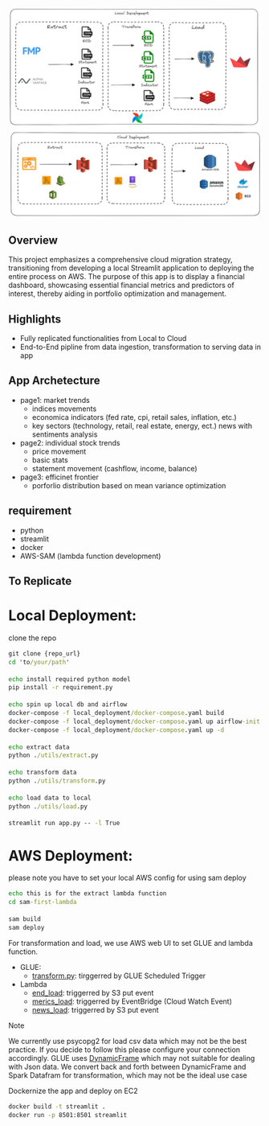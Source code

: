  <div align="center">
  <p>
      <img src="https://github.com/Wemmy/ETL-Cloud-Migration/blob/main/excalidraw/pipeline.png"></a>
  </p>
</div>

## Overview

This project emphasizes a comprehensive cloud migration strategy, transitioning from developing a local Streamlit application to deploying the entire process on AWS. The purpose of this app is to display a financial dashboard, showcasing essential financial metrics and predictors of interest, thereby aiding in portfolio optimization and management.

## Highlights

- Fully replicated functionalities from Local to Cloud
- End-to-End pipline from data ingestion, transformation to serving data in app

## App Archetecture

- page1: market trends
  - indices movements
  - economica indicators (fed rate, cpi, retail sales, inflation, etc.)
  - key sectors (technology, retail, real estate, energy, ect.) news with sentiments analysis
- page2: individual stock trends
  - price movement
  - basic stats
  - statement movement (cashflow, income, balance)
- page3: efficinet frontier
  - porforlio distribution based on mean variance optimization

## requirement

- python
- streamlit
- docker
- AWS-SAM (lambda function development)

## To Replicate

# Local Deployment:

clone the repo

```cmd
git clone {repo_url}
cd 'to/your/path'

echo install required python model
pip install -r requirement.py

echo spin up local db and airflow
docker-compose -f local_deployment/docker-compose.yaml build
docker-compose -f local_deployment/docker-compose.yaml up airflow-init
docker-compose -f local_deployment/docker-compose.yaml up -d

echo extract data
python ./utils/extract.py

echo transform data
python ./utils/transform.py

echo load data to local
python ./utils/load.py

streamlit run app.py -- -l True


```

# AWS Deployment:

please note you have to set your local AWS config for using sam deploy

```cmd
echo this is for the extract lambda function
cd sam-first-lambda

sam build
sam deploy
```

For transformation and load, we use AWS web UI to set GLUE and lambda function.

- GLUE:
  - [transform.py](https://github.com/Wemmy/ETL-Cloud-Migration/blob/main/aws_deployment/transform.py): tirggerred by GLUE Scheduled Trigger
- Lambda
  - [end_load](https://github.com/Wemmy/ETL-Cloud-Migration/blob/main/aws_deployment/end_load.py): triggerred by S3 put event
  - [merics_load](https://github.com/Wemmy/ETL-Cloud-Migration/blob/main/aws_deployment/merics_load.py): triggerred by EventBridge (Cloud Watch Event)
  - [news_load](https://github.com/Wemmy/ETL-Cloud-Migration/blob/main/aws_deployment/news_load.py): triggerred by S3 put event

> [!NOTE]
> We currently use psycopg2 for load csv data which may not be the best practice. If you decide to follow this please configure your connection accordingly.
> GLUE uses [DynamicFrame](https://docs.aws.amazon.com/glue/latest/dg/aws-glue-api-crawler-pyspark-extensions-dynamic-frame.html) which may not suitable for dealing with Json data. We convert back and forth between DynamicFrame and Spark Datafram for transformation, which may not be the ideal use case

Dockernize the app and deploy on EC2

```cmd
docker build -t streamlit .
docker run -p 8501:8501 streamlit
```
